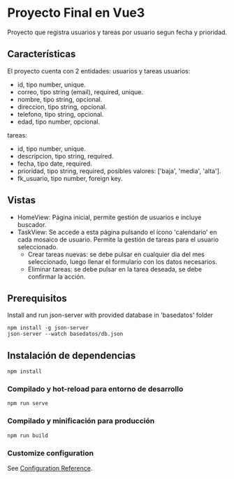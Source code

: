 # Proyecto Final en Vue3

Proyecto que registra usuarios y tareas por usuario segun fecha y prioridad.

## Características
El proyecto cuenta con 2 entidades: usuarios y tareas
usuarios:
  - id, tipo number, unique.
  - correo, tipo string (email), required, unique.
  - nombre, tipo string, opcional.
  - direccion, tipo string, opcional.
  - telefono, tipo string, opcional.
  - edad, tipo number, opcional.

tareas:
  - id, tipo number, unique.
  - descripcion, tipo string, required.
  - fecha, tipo date, required.
  - prioridad, tipo string, required, posibles valores: ['baja', 'media', 'alta'].
  - fk_usuario, tipo number, foreign key.

## Vistas
- HomeView: Página inicial, permite gestión de usuarios e incluye buscador.
- TaskView: Se accede a esta página pulsando el ícono 'calendario' en cada mosaico de usuario. Permite la gestión de tareas para el usuario seleccionado.
  -  Crear tareas nuevas: se debe pulsar en cualquier dia del mes seleccionado, luego llenar el formulario con los datos necesarios.
  -  Eliminar tareas: se debe pulsar en la tarea deseada, se debe confirmar la acción.

## Prerequisitos
Install and run json-server with provided database in 'basedatos' folder
```
npm install -g json-server
json-server --watch basedatos/db.json
```

## Instalación de dependencias
```
npm install
```

### Compilado y hot-reload para entorno de desarrollo
```
npm run serve
```

### Compilado y minificación para producción
```
npm run build
```

### Customize configuration
See [Configuration Reference](https://cli.vuejs.org/config/).
